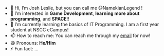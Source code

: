- 👋 Hi, I’m Josh Leslie, but you can call me @NamekianLegend !
- 👀 I’m interested in **Game Development**, **learning more about programming**, and **SPACE**!!
- 🌱 I’m currently learning the basics of IT Programming. I am a first year student at NSCC eCampus!
- 📫 How to reach me: You can reach me through my [email](mailto:lesliedkjoshua@gmail.com) for now!
- 😄 Pronouns: **He/Him**
- ⚡ Fun fact: ...

<!---
NamekianLegend/NamekianLegend is a ✨ special ✨ repository because its `README.md` (this file) appears on your GitHub profile.
You can click the Preview link to take a look at your changes.
--->
